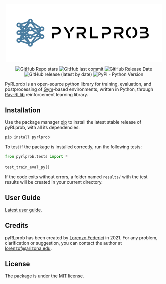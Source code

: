 <p align="center">
  <img align="center" src="https://github.com/LorenzoFederici/pyrlprob/blob/main/logo.png?raw=true" width="500" />
</p>

<div align="center">

![GitHub Repo stars](https://img.shields.io/github/stars/LorenzoFederici/pyrlprob?style=social)
![GitHub last commit](https://img.shields.io/github/last-commit/LorenzoFederici/pyrlprob)
![GitHub Release Date](https://img.shields.io/github/release-date/LorenzoFederici/pyrlprob)
![GitHub release (latest by date)](https://img.shields.io/github/v/release/LorenzoFederici/pyrlprob)
![PyPI - Python Version](https://img.shields.io/pypi/pyversions/pyrlprob)

</div>

PyRLprob is an open-source python library for training, evaluation, and postprocessing of [Gym](https://gym.openai.com/)-based environments, written in Python, through [Ray-RLlib](https://docs.ray.io/en/master/rllib.html) reinforcement learning library.

## Installation

Use the package manager [pip](https://pip.pypa.io/en/stable/) to install the latest stable release of pyRLprob, with all its dependencies:

```bash
pip install pyrlprob
```

To test if the package is installed correctly, run the following tests:


```python
from pyrlprob.tests import *

test_train_eval_py()
```

If the code exits without errors, a folder named `results/` with the test results will be created in your current directory.

## User Guide
[Latest user guide](https://drive.google.com/file/d/14mgqCG5RgBC00MZTR-c8pI0SL5cOw3gl/view?usp=sharing).

## Credits
pyRLprob has been created by [Lorenzo Federici](https://github.com/LorenzoFederici) in 2021.
For any problem, clarification or suggestion, you can contact the author at [lorenzof@arizona.edu](mailto:lorenzof@arizona.edu).

## License
The package is under the [MIT](https://choosealicense.com/licenses/mit/) license.

